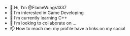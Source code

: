 - 👋 Hi, I’m @FlameWings1337
- 👀 I’m interested in Game Developing 
- 🌱 I’m currently learning C++
- 💞️ I’m looking to collaborate on ...
- 📫 How to reach me: my profile have a links on my social 

<!---
FlameWings1337/FlameWings1337 is a ✨ special ✨ repository because its `README.md` (this file) appears on your GitHub profile.
You can click the Preview link to take a look at your changes.
--->
